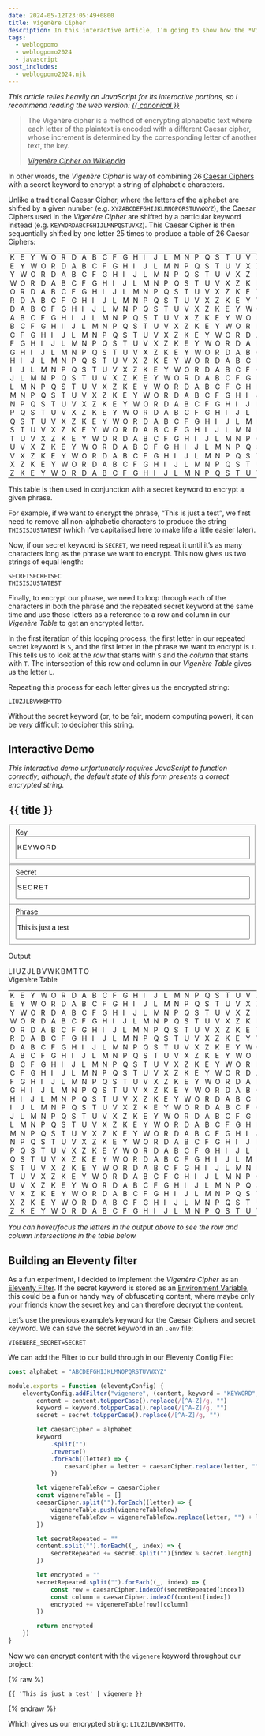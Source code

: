 ```yaml
---
date: 2024-05-12T23:05:49+0800
title: Vigenère Cipher
description: In this interactive article, I’m going to show how the *Vigenère Cipher* works and how you can use it as an Eleventy filter.
tags:
  - weblogpomo
  - weblogpomo2024
  - javascript
post_includes:
  - weblogpomo2024.njk
---
```


<p class="rss-only"><em>This article relies heavily on JavaScript for its interactive portions, so I recommend reading the web version: <a href="{{ canonical }}">{{ canonical }}</a></em></p>

<blockquote>
    <p>The Vigenère cipher is a method of encrypting alphabetic text where each letter of the plaintext is encoded with a different Caesar cipher, whose increment is determined by the corresponding letter of another text, the key.</p>
    <cite><a href="https://en.wikipedia.org/wiki/Vigen%C3%A8re_cipher" rel="external noopener">Vigenère Cipher on Wikiepdia</a></cite>
</blockquote>

In other words, the *Vigenère Cipher* is way of combining 26 [Caesar Ciphers](https://en.wikipedia.org/wiki/Caesar_cipher) with a secret keyword to encrypt a string of alphabetic characters.

Unlike a traditional Caesar Cipher, where the letters of the alphabet are shifted by a given number (e.g. `XYZABCDEFGHIJKLMNOPQRSTUVWXYZ`), the Caesar Ciphers used in the *Vigenère Cipher* are shifted by a particular keyword instead (e.g. `KEYWORDABCFGHIJLMNPQSTUVXZ`). This Caesar Cipher is then sequentially shifted by one letter 25 times to produce a table of 26 Caesar Ciphers:

<div class=" [ scroll-inline  scroll-inline-shadow ] ">
    <table class=" [ monospace ] " style="font-size: var(--font-size-small);">
        <tbody>
            <tr><td>K</td><td>E</td><td>Y</td><td>W</td><td>O</td><td>R</td><td>D</td><td>A</td><td>B</td><td>C</td><td>F</td><td>G</td><td>H</td><td>I</td><td>J</td><td>L</td><td>M</td><td>N</td><td>P</td><td>Q</td><td>S</td><td>T</td><td>U</td><td>V</td><td>X</td><td>Z</td></tr>
            <tr><td>E</td><td>Y</td><td>W</td><td>O</td><td>R</td><td>D</td><td>A</td><td>B</td><td>C</td><td>F</td><td>G</td><td>H</td><td>I</td><td>J</td><td>L</td><td>M</td><td>N</td><td>P</td><td>Q</td><td>S</td><td>T</td><td>U</td><td>V</td><td>X</td><td>Z</td><td>K</td></tr>
            <tr><td>Y</td><td>W</td><td>O</td><td>R</td><td>D</td><td>A</td><td>B</td><td>C</td><td>F</td><td>G</td><td>H</td><td>I</td><td>J</td><td>L</td><td>M</td><td>N</td><td>P</td><td>Q</td><td>S</td><td>T</td><td>U</td><td>V</td><td>X</td><td>Z</td><td>K</td><td>E</td></tr>
            <tr><td>W</td><td>O</td><td>R</td><td>D</td><td>A</td><td>B</td><td>C</td><td>F</td><td>G</td><td>H</td><td>I</td><td>J</td><td>L</td><td>M</td><td>N</td><td>P</td><td>Q</td><td>S</td><td>T</td><td>U</td><td>V</td><td>X</td><td>Z</td><td>K</td><td>E</td><td>Y</td></tr>
            <tr><td>O</td><td>R</td><td>D</td><td>A</td><td>B</td><td>C</td><td>F</td><td>G</td><td>H</td><td>I</td><td>J</td><td>L</td><td>M</td><td>N</td><td>P</td><td>Q</td><td>S</td><td>T</td><td>U</td><td>V</td><td>X</td><td>Z</td><td>K</td><td>E</td><td>Y</td><td>W</td></tr>
            <tr><td>R</td><td>D</td><td>A</td><td>B</td><td>C</td><td>F</td><td>G</td><td>H</td><td>I</td><td>J</td><td>L</td><td>M</td><td>N</td><td>P</td><td>Q</td><td>S</td><td>T</td><td>U</td><td>V</td><td>X</td><td>Z</td><td>K</td><td>E</td><td>Y</td><td>W</td><td>O</td></tr>
            <tr><td>D</td><td>A</td><td>B</td><td>C</td><td>F</td><td>G</td><td>H</td><td>I</td><td>J</td><td>L</td><td>M</td><td>N</td><td>P</td><td>Q</td><td>S</td><td>T</td><td>U</td><td>V</td><td>X</td><td>Z</td><td>K</td><td>E</td><td>Y</td><td>W</td><td>O</td><td>R</td></tr>
            <tr><td>A</td><td>B</td><td>C</td><td>F</td><td>G</td><td>H</td><td>I</td><td>J</td><td>L</td><td>M</td><td>N</td><td>P</td><td>Q</td><td>S</td><td>T</td><td>U</td><td>V</td><td>X</td><td>Z</td><td>K</td><td>E</td><td>Y</td><td>W</td><td>O</td><td>R</td><td>D</td></tr>
            <tr><td>B</td><td>C</td><td>F</td><td>G</td><td>H</td><td>I</td><td>J</td><td>L</td><td>M</td><td>N</td><td>P</td><td>Q</td><td>S</td><td>T</td><td>U</td><td>V</td><td>X</td><td>Z</td><td>K</td><td>E</td><td>Y</td><td>W</td><td>O</td><td>R</td><td>D</td><td>A</td></tr>
            <tr><td>C</td><td>F</td><td>G</td><td>H</td><td>I</td><td>J</td><td>L</td><td>M</td><td>N</td><td>P</td><td>Q</td><td>S</td><td>T</td><td>U</td><td>V</td><td>X</td><td>Z</td><td>K</td><td>E</td><td>Y</td><td>W</td><td>O</td><td>R</td><td>D</td><td>A</td><td>B</td></tr>
            <tr><td>F</td><td>G</td><td>H</td><td>I</td><td>J</td><td>L</td><td>M</td><td>N</td><td>P</td><td>Q</td><td>S</td><td>T</td><td>U</td><td>V</td><td>X</td><td>Z</td><td>K</td><td>E</td><td>Y</td><td>W</td><td>O</td><td>R</td><td>D</td><td>A</td><td>B</td><td>C</td></tr>
            <tr><td>G</td><td>H</td><td>I</td><td>J</td><td>L</td><td>M</td><td>N</td><td>P</td><td>Q</td><td>S</td><td>T</td><td>U</td><td>V</td><td>X</td><td>Z</td><td>K</td><td>E</td><td>Y</td><td>W</td><td>O</td><td>R</td><td>D</td><td>A</td><td>B</td><td>C</td><td>F</td></tr>
            <tr><td>H</td><td>I</td><td>J</td><td>L</td><td>M</td><td>N</td><td>P</td><td>Q</td><td>S</td><td>T</td><td>U</td><td>V</td><td>X</td><td>Z</td><td>K</td><td>E</td><td>Y</td><td>W</td><td>O</td><td>R</td><td>D</td><td>A</td><td>B</td><td>C</td><td>F</td><td>G</td></tr>
            <tr><td>I</td><td>J</td><td>L</td><td>M</td><td>N</td><td>P</td><td>Q</td><td>S</td><td>T</td><td>U</td><td>V</td><td>X</td><td>Z</td><td>K</td><td>E</td><td>Y</td><td>W</td><td>O</td><td>R</td><td>D</td><td>A</td><td>B</td><td>C</td><td>F</td><td>G</td><td>H</td></tr>
            <tr><td>J</td><td>L</td><td>M</td><td>N</td><td>P</td><td>Q</td><td>S</td><td>T</td><td>U</td><td>V</td><td>X</td><td>Z</td><td>K</td><td>E</td><td>Y</td><td>W</td><td>O</td><td>R</td><td>D</td><td>A</td><td>B</td><td>C</td><td>F</td><td>G</td><td>H</td><td>I</td></tr>
            <tr><td>L</td><td>M</td><td>N</td><td>P</td><td>Q</td><td>S</td><td>T</td><td>U</td><td>V</td><td>X</td><td>Z</td><td>K</td><td>E</td><td>Y</td><td>W</td><td>O</td><td>R</td><td>D</td><td>A</td><td>B</td><td>C</td><td>F</td><td>G</td><td>H</td><td>I</td><td>J</td></tr>
            <tr><td>M</td><td>N</td><td>P</td><td>Q</td><td>S</td><td>T</td><td>U</td><td>V</td><td>X</td><td>Z</td><td>K</td><td>E</td><td>Y</td><td>W</td><td>O</td><td>R</td><td>D</td><td>A</td><td>B</td><td>C</td><td>F</td><td>G</td><td>H</td><td>I</td><td>J</td><td>L</td></tr>
            <tr><td>N</td><td>P</td><td>Q</td><td>S</td><td>T</td><td>U</td><td>V</td><td>X</td><td>Z</td><td>K</td><td>E</td><td>Y</td><td>W</td><td>O</td><td>R</td><td>D</td><td>A</td><td>B</td><td>C</td><td>F</td><td>G</td><td>H</td><td>I</td><td>J</td><td>L</td><td>M</td></tr>
            <tr><td>P</td><td>Q</td><td>S</td><td>T</td><td>U</td><td>V</td><td>X</td><td>Z</td><td>K</td><td>E</td><td>Y</td><td>W</td><td>O</td><td>R</td><td>D</td><td>A</td><td>B</td><td>C</td><td>F</td><td>G</td><td>H</td><td>I</td><td>J</td><td>L</td><td>M</td><td>N</td></tr>
            <tr><td>Q</td><td>S</td><td>T</td><td>U</td><td>V</td><td>X</td><td>Z</td><td>K</td><td>E</td><td>Y</td><td>W</td><td>O</td><td>R</td><td>D</td><td>A</td><td>B</td><td>C</td><td>F</td><td>G</td><td>H</td><td>I</td><td>J</td><td>L</td><td>M</td><td>N</td><td>P</td></tr>
            <tr><td>S</td><td>T</td><td>U</td><td>V</td><td>X</td><td>Z</td><td>K</td><td>E</td><td>Y</td><td>W</td><td>O</td><td>R</td><td>D</td><td>A</td><td>B</td><td>C</td><td>F</td><td>G</td><td>H</td><td>I</td><td>J</td><td>L</td><td>M</td><td>N</td><td>P</td><td>Q</td></tr>
            <tr><td>T</td><td>U</td><td>V</td><td>X</td><td>Z</td><td>K</td><td>E</td><td>Y</td><td>W</td><td>O</td><td>R</td><td>D</td><td>A</td><td>B</td><td>C</td><td>F</td><td>G</td><td>H</td><td>I</td><td>J</td><td>L</td><td>M</td><td>N</td><td>P</td><td>Q</td><td>S</td></tr>
            <tr><td>U</td><td>V</td><td>X</td><td>Z</td><td>K</td><td>E</td><td>Y</td><td>W</td><td>O</td><td>R</td><td>D</td><td>A</td><td>B</td><td>C</td><td>F</td><td>G</td><td>H</td><td>I</td><td>J</td><td>L</td><td>M</td><td>N</td><td>P</td><td>Q</td><td>S</td><td>T</td></tr>
            <tr><td>V</td><td>X</td><td>Z</td><td>K</td><td>E</td><td>Y</td><td>W</td><td>O</td><td>R</td><td>D</td><td>A</td><td>B</td><td>C</td><td>F</td><td>G</td><td>H</td><td>I</td><td>J</td><td>L</td><td>M</td><td>N</td><td>P</td><td>Q</td><td>S</td><td>T</td><td>U</td></tr>
            <tr><td>X</td><td>Z</td><td>K</td><td>E</td><td>Y</td><td>W</td><td>O</td><td>R</td><td>D</td><td>A</td><td>B</td><td>C</td><td>F</td><td>G</td><td>H</td><td>I</td><td>J</td><td>L</td><td>M</td><td>N</td><td>P</td><td>Q</td><td>S</td><td>T</td><td>U</td><td>V</td></tr>
            <tr><td>Z</td><td>K</td><td>E</td><td>Y</td><td>W</td><td>O</td><td>R</td><td>D</td><td>A</td><td>B</td><td>C</td><td>F</td><td>G</td><td>H</td><td>I</td><td>J</td><td>L</td><td>M</td><td>N</td><td>P</td><td>Q</td><td>S</td><td>T</td><td>U</td><td>V</td><td>X</td></tr>
        </tbody>
    </table>
</div>

This table is then used in conjunction with a secret keyword to encrypt a given phrase.

For example, if we want to encrypt the phrase, <q>This is just a test</q>, we first need to remove all non-alphabetic characters to produce the string `THISISJUSTATEST` (which I’ve capitalised here to make life a little easier later).

Now, if our secret keyword is `SECRET`, we need repeat it until it’s as many characters long as the phrase we want to encrypt. This now gives us two strings of equal length:

<p><code>SECRETSECRETSEC</code><br><code>THISISJUSTATEST</code></p>

Finally, to encrypt our phrase, we need to loop through each of the characters in both the phrase and the repeated secret keyword at the same time and use those letters as a reference to a row and column in our *Vigenère Table* to get an encrypted letter.

In the first iteration of this looping process, the first letter in our repeated secret keyword is `S`, and the first letter in the phrase we want to encrypt is `T`. This tells us to look at the *row* that starts with `S` and the *column* that starts with `T`. The intersection of this row and column in our *Vigenère Table* gives us the letter `L`.

Repeating this process for each letter gives us the encrypted string:

`LIUZJLBVWKBMTTO`

Without the secret keyword (or, to be fair, modern computing power), it can be *very* difficult to decipher this string.

## Interactive Demo

<noscript><p><em>This interactive demo unfortunately requires JavaScript to function correctly; although, the default state of this form presents a correct encrypted string.</em></p></noscript>

<!-- </textarea> -->
<!-- '"´ -->
<form id="clamp-calculator" class=" [ grid ] [ clamp-calculator ] " data-layout="50-50">
	<legend class=" [ visually-hidden ] ">
		<h2>{{ title }}</h2>
	</legend>
	<fieldset>
		<label for="key" class=" [ delta ] ">Key</label>
		<input id="key" class=" [ center  monospace  uppercase ] " style="inline-size: 100%; line-height: 3; letter-spacing: 0.125em;" type="text" pattern="^[A-Za-z]{1,40}$" value="KEYWORD"></input>
	</fieldset>
	<fieldset>
		<label for="secret" class=" [ delta ] ">Secret</label>
		<input id="secret" class=" [ center  monospace  uppercase ] " style="inline-size: 100%; line-height: 3; letter-spacing: 0.125em;" type="text" pattern="^[A-Za-z]{1,40}$" value="SECRET"></input>
	</fieldset>
	<fieldset style="grid-column: span 2;">
		<label for="phrase" class=" [ delta ] ">Phrase</label>
		<input id="phrase" style="inline-size: 100%; font-size: inherit; line-height: 3;" type="text" pattern="^.{1,40}$" value="This is just a test"></input>
	</fieldset>
</form>

<p class=" [ gamma ] ">Output</p>

<div id="output" class=" [ box ] [ center  monospace  uppercase ] " style="letter-spacing: 0.125em;" aria-live="polite">
	<span tabindex="0" row="21" column="22">L</span><span tabindex="0" row="2" column="13">I</span><span tabindex="0" row="10" column="14">U</span><span tabindex="0" row="6" column="21">Z</span><span tabindex="0" row="2" column="14">J</span><span tabindex="0" row="22" column="21">L</span><span tabindex="0" row="21" column="15">B</span><span tabindex="0" row="2" column="23">V</span><span tabindex="0" row="10" column="21">W</span><span tabindex="0" row="6" column="22">K</span><span tabindex="0" row="2" column="8">B</span><span tabindex="0" row="22" column="22">M</span><span tabindex="0" row="21" column="2">T</span><span tabindex="0" row="2" column="21">T</span><span tabindex="0" row="10" column="22">O</span>
</div>

<c-details class=" [ no-border  no-padding ] [ flow ] ">
    <summary class=" [ delta ] ">Vigenère Table</summary>
    <div class=" [ scroll-inline  scroll-inline-shadow ] ">
        <table class=" [ monospace ] " style="font-size: var(--font-size-small);">
            <tbody id="square" aria-live="polite">
                <tr><td>K</td><td>E</td><td>Y</td><td>W</td><td>O</td><td>R</td><td>D</td><td>A</td><td>B</td><td>C</td><td>F</td><td>G</td><td>H</td><td>I</td><td>J</td><td>L</td><td>M</td><td>N</td><td>P</td><td>Q</td><td>S</td><td>T</td><td>U</td><td>V</td><td>X</td><td>Z</td></tr>
                <tr><td>E</td><td>Y</td><td>W</td><td>O</td><td>R</td><td>D</td><td>A</td><td>B</td><td>C</td><td>F</td><td>G</td><td>H</td><td>I</td><td>J</td><td>L</td><td>M</td><td>N</td><td>P</td><td>Q</td><td>S</td><td>T</td><td>U</td><td>V</td><td>X</td><td>Z</td><td>K</td></tr>
                <tr><td>Y</td><td>W</td><td>O</td><td>R</td><td>D</td><td>A</td><td>B</td><td>C</td><td>F</td><td>G</td><td>H</td><td>I</td><td>J</td><td>L</td><td>M</td><td>N</td><td>P</td><td>Q</td><td>S</td><td>T</td><td>U</td><td>V</td><td>X</td><td>Z</td><td>K</td><td>E</td></tr>
                <tr><td>W</td><td>O</td><td>R</td><td>D</td><td>A</td><td>B</td><td>C</td><td>F</td><td>G</td><td>H</td><td>I</td><td>J</td><td>L</td><td>M</td><td>N</td><td>P</td><td>Q</td><td>S</td><td>T</td><td>U</td><td>V</td><td>X</td><td>Z</td><td>K</td><td>E</td><td>Y</td></tr>
                <tr><td>O</td><td>R</td><td>D</td><td>A</td><td>B</td><td>C</td><td>F</td><td>G</td><td>H</td><td>I</td><td>J</td><td>L</td><td>M</td><td>N</td><td>P</td><td>Q</td><td>S</td><td>T</td><td>U</td><td>V</td><td>X</td><td>Z</td><td>K</td><td>E</td><td>Y</td><td>W</td></tr>
                <tr><td>R</td><td>D</td><td>A</td><td>B</td><td>C</td><td>F</td><td>G</td><td>H</td><td>I</td><td>J</td><td>L</td><td>M</td><td>N</td><td>P</td><td>Q</td><td>S</td><td>T</td><td>U</td><td>V</td><td>X</td><td>Z</td><td>K</td><td>E</td><td>Y</td><td>W</td><td>O</td></tr>
                <tr><td>D</td><td>A</td><td>B</td><td>C</td><td>F</td><td>G</td><td>H</td><td>I</td><td>J</td><td>L</td><td>M</td><td>N</td><td>P</td><td>Q</td><td>S</td><td>T</td><td>U</td><td>V</td><td>X</td><td>Z</td><td>K</td><td>E</td><td>Y</td><td>W</td><td>O</td><td>R</td></tr>
                <tr><td>A</td><td>B</td><td>C</td><td>F</td><td>G</td><td>H</td><td>I</td><td>J</td><td>L</td><td>M</td><td>N</td><td>P</td><td>Q</td><td>S</td><td>T</td><td>U</td><td>V</td><td>X</td><td>Z</td><td>K</td><td>E</td><td>Y</td><td>W</td><td>O</td><td>R</td><td>D</td></tr>
                <tr><td>B</td><td>C</td><td>F</td><td>G</td><td>H</td><td>I</td><td>J</td><td>L</td><td>M</td><td>N</td><td>P</td><td>Q</td><td>S</td><td>T</td><td>U</td><td>V</td><td>X</td><td>Z</td><td>K</td><td>E</td><td>Y</td><td>W</td><td>O</td><td>R</td><td>D</td><td>A</td></tr>
                <tr><td>C</td><td>F</td><td>G</td><td>H</td><td>I</td><td>J</td><td>L</td><td>M</td><td>N</td><td>P</td><td>Q</td><td>S</td><td>T</td><td>U</td><td>V</td><td>X</td><td>Z</td><td>K</td><td>E</td><td>Y</td><td>W</td><td>O</td><td>R</td><td>D</td><td>A</td><td>B</td></tr>
                <tr><td>F</td><td>G</td><td>H</td><td>I</td><td>J</td><td>L</td><td>M</td><td>N</td><td>P</td><td>Q</td><td>S</td><td>T</td><td>U</td><td>V</td><td>X</td><td>Z</td><td>K</td><td>E</td><td>Y</td><td>W</td><td>O</td><td>R</td><td>D</td><td>A</td><td>B</td><td>C</td></tr>
                <tr><td>G</td><td>H</td><td>I</td><td>J</td><td>L</td><td>M</td><td>N</td><td>P</td><td>Q</td><td>S</td><td>T</td><td>U</td><td>V</td><td>X</td><td>Z</td><td>K</td><td>E</td><td>Y</td><td>W</td><td>O</td><td>R</td><td>D</td><td>A</td><td>B</td><td>C</td><td>F</td></tr>
                <tr><td>H</td><td>I</td><td>J</td><td>L</td><td>M</td><td>N</td><td>P</td><td>Q</td><td>S</td><td>T</td><td>U</td><td>V</td><td>X</td><td>Z</td><td>K</td><td>E</td><td>Y</td><td>W</td><td>O</td><td>R</td><td>D</td><td>A</td><td>B</td><td>C</td><td>F</td><td>G</td></tr>
                <tr><td>I</td><td>J</td><td>L</td><td>M</td><td>N</td><td>P</td><td>Q</td><td>S</td><td>T</td><td>U</td><td>V</td><td>X</td><td>Z</td><td>K</td><td>E</td><td>Y</td><td>W</td><td>O</td><td>R</td><td>D</td><td>A</td><td>B</td><td>C</td><td>F</td><td>G</td><td>H</td></tr>
                <tr><td>J</td><td>L</td><td>M</td><td>N</td><td>P</td><td>Q</td><td>S</td><td>T</td><td>U</td><td>V</td><td>X</td><td>Z</td><td>K</td><td>E</td><td>Y</td><td>W</td><td>O</td><td>R</td><td>D</td><td>A</td><td>B</td><td>C</td><td>F</td><td>G</td><td>H</td><td>I</td></tr>
                <tr><td>L</td><td>M</td><td>N</td><td>P</td><td>Q</td><td>S</td><td>T</td><td>U</td><td>V</td><td>X</td><td>Z</td><td>K</td><td>E</td><td>Y</td><td>W</td><td>O</td><td>R</td><td>D</td><td>A</td><td>B</td><td>C</td><td>F</td><td>G</td><td>H</td><td>I</td><td>J</td></tr>
                <tr><td>M</td><td>N</td><td>P</td><td>Q</td><td>S</td><td>T</td><td>U</td><td>V</td><td>X</td><td>Z</td><td>K</td><td>E</td><td>Y</td><td>W</td><td>O</td><td>R</td><td>D</td><td>A</td><td>B</td><td>C</td><td>F</td><td>G</td><td>H</td><td>I</td><td>J</td><td>L</td></tr>
                <tr><td>N</td><td>P</td><td>Q</td><td>S</td><td>T</td><td>U</td><td>V</td><td>X</td><td>Z</td><td>K</td><td>E</td><td>Y</td><td>W</td><td>O</td><td>R</td><td>D</td><td>A</td><td>B</td><td>C</td><td>F</td><td>G</td><td>H</td><td>I</td><td>J</td><td>L</td><td>M</td></tr>
                <tr><td>P</td><td>Q</td><td>S</td><td>T</td><td>U</td><td>V</td><td>X</td><td>Z</td><td>K</td><td>E</td><td>Y</td><td>W</td><td>O</td><td>R</td><td>D</td><td>A</td><td>B</td><td>C</td><td>F</td><td>G</td><td>H</td><td>I</td><td>J</td><td>L</td><td>M</td><td>N</td></tr>
                <tr><td>Q</td><td>S</td><td>T</td><td>U</td><td>V</td><td>X</td><td>Z</td><td>K</td><td>E</td><td>Y</td><td>W</td><td>O</td><td>R</td><td>D</td><td>A</td><td>B</td><td>C</td><td>F</td><td>G</td><td>H</td><td>I</td><td>J</td><td>L</td><td>M</td><td>N</td><td>P</td></tr>
                <tr><td>S</td><td>T</td><td>U</td><td>V</td><td>X</td><td>Z</td><td>K</td><td>E</td><td>Y</td><td>W</td><td>O</td><td>R</td><td>D</td><td>A</td><td>B</td><td>C</td><td>F</td><td>G</td><td>H</td><td>I</td><td>J</td><td>L</td><td>M</td><td>N</td><td>P</td><td>Q</td></tr>
                <tr><td>T</td><td>U</td><td>V</td><td>X</td><td>Z</td><td>K</td><td>E</td><td>Y</td><td>W</td><td>O</td><td>R</td><td>D</td><td>A</td><td>B</td><td>C</td><td>F</td><td>G</td><td>H</td><td>I</td><td>J</td><td>L</td><td>M</td><td>N</td><td>P</td><td>Q</td><td>S</td></tr>
                <tr><td>U</td><td>V</td><td>X</td><td>Z</td><td>K</td><td>E</td><td>Y</td><td>W</td><td>O</td><td>R</td><td>D</td><td>A</td><td>B</td><td>C</td><td>F</td><td>G</td><td>H</td><td>I</td><td>J</td><td>L</td><td>M</td><td>N</td><td>P</td><td>Q</td><td>S</td><td>T</td></tr>
                <tr><td>V</td><td>X</td><td>Z</td><td>K</td><td>E</td><td>Y</td><td>W</td><td>O</td><td>R</td><td>D</td><td>A</td><td>B</td><td>C</td><td>F</td><td>G</td><td>H</td><td>I</td><td>J</td><td>L</td><td>M</td><td>N</td><td>P</td><td>Q</td><td>S</td><td>T</td><td>U</td></tr>
                <tr><td>X</td><td>Z</td><td>K</td><td>E</td><td>Y</td><td>W</td><td>O</td><td>R</td><td>D</td><td>A</td><td>B</td><td>C</td><td>F</td><td>G</td><td>H</td><td>I</td><td>J</td><td>L</td><td>M</td><td>N</td><td>P</td><td>Q</td><td>S</td><td>T</td><td>U</td><td>V</td></tr>
                <tr><td>Z</td><td>K</td><td>E</td><td>Y</td><td>W</td><td>O</td><td>R</td><td>D</td><td>A</td><td>B</td><td>C</td><td>F</td><td>G</td><td>H</td><td>I</td><td>J</td><td>L</td><td>M</td><td>N</td><td>P</td><td>Q</td><td>S</td><td>T</td><td>U</td><td>V</td><td>X</td></tr>
            </tbody>
        </table>
    </div>
</c-details>

*You can hover/focus the letters in the output above to see the row and column intersections in the table below.*

<h2 id="eleventy-filter">Building an Eleventy filter</h2>

As a fun experiment, I decided to implement the *Vigenère Cipher* as an [Eleventy Filter](https://www.11ty.dev/docs/filters/). If the secret keyword is stored as an [Environment Variable](https://www.11ty.dev/docs/environment-vars/), this could be a fun or handy way of obfuscating content, where maybe only your friends know the secret key and can therefore decrypt the content.

Let’s use the previous example’s keyword for the Caesar Ciphers and secret keyword. We can save the secret keyword in an `.env` file:

```text
VIGENERE_SECRET=SECRET
```

We can add the Filter to our build through in our Eleventy Config File:

```javascript
const alphabet = "ABCDEFGHIJKLMNOPQRSTUVWXYZ"

module.exports = function (eleventyConfig) {
	eleventyConfig.addFilter("vigenere", (content, keyword = "KEYWORD", secret = process.env.VIGENERE_SECRET) => {
		content = content.toUpperCase().replace(/[^A-Z]/g, "")
		keyword = keyword.toUpperCase().replace(/[^A-Z]/g, "")
		secret = secret.toUpperCase().replace(/[^A-Z]/g, "")

		let caesarCipher = alphabet
		keyword
			.split("")
			.reverse()
			.forEach((letter) => {
				caesarCipher = letter + caesarCipher.replace(letter, "")
			})

		let vigenereTableRow = caesarCipher
		const vigenereTable = []
		caesarCipher.split("").forEach((letter) => {
			vigenereTable.push(vigenereTableRow)
			vigenereTableRow = vigenereTableRow.replace(letter, "") + letter
		})

		let secretRepeated = ""
		content.split("").forEach((_, index) => {
			secretRepeated += secret.split("")[index % secret.length]
		})

		let encrypted = ""
		secretRepeated.split("").forEach((_, index) => {
			const row = caesarCipher.indexOf(secretRepeated[index])
			const column = caesarCipher.indexOf(content[index])
			encrypted += vigenereTable[row][column]
		})

		return encrypted
	})
}
```

Now we can encrypt content with the `vigenere` keyword throughout our project:

{% raw %}
```twig
{{ 'This is just a test' | vigenere }}
```
{% endraw %}

Which gives us our encrypted string: `LIUZJLBVWKBMTTO`.

<style>
.scroll-inline {
	position: relative;
	z-index: var(--z-index-root);
}
[id="output"] {
	word-break: break-all;
}
[id="output"] span:is(:hover, :focus) {
	color: red;
	outline: none;
	font-weight: var(--font-weight-bold);
	text-decoration: underline;
	text-decoration-color: currentColor;
	text-decoration-thickness: 2px;
	cursor: pointer;
}
td {
	padding: 0.125em 0.25em;
	line-height: 1;
}
</style>
<style id="output-styles">
:root:has([row="21"][column="22"]:is(:hover, :focus)) [id="square"] tr:nth-of-type(21), :root:has([row="21"][column="22"]:is(:hover, :focus)) [id="square"] tr td:nth-of-type(22), :root:has([row="2"][column="13"]:is(:hover, :focus)) [id="square"] tr:nth-of-type(2), :root:has([row="2"][column="13"]:is(:hover, :focus)) [id="square"] tr td:nth-of-type(13), :root:has([row="10"][column="14"]:is(:hover, :focus)) [id="square"] tr:nth-of-type(10), :root:has([row="10"][column="14"]:is(:hover, :focus)) [id="square"] tr td:nth-of-type(14), :root:has([row="6"][column="21"]:is(:hover, :focus)) [id="square"] tr:nth-of-type(6), :root:has([row="6"][column="21"]:is(:hover, :focus)) [id="square"] tr td:nth-of-type(21), :root:has([row="2"][column="14"]:is(:hover, :focus)) [id="square"] tr:nth-of-type(2), :root:has([row="2"][column="14"]:is(:hover, :focus)) [id="square"] tr td:nth-of-type(14), :root:has([row="22"][column="21"]:is(:hover, :focus)) [id="square"] tr:nth-of-type(22), :root:has([row="22"][column="21"]:is(:hover, :focus)) [id="square"] tr td:nth-of-type(21), :root:has([row="21"][column="15"]:is(:hover, :focus)) [id="square"] tr:nth-of-type(21), :root:has([row="21"][column="15"]:is(:hover, :focus)) [id="square"] tr td:nth-of-type(15), :root:has([row="2"][column="23"]:is(:hover, :focus)) [id="square"] tr:nth-of-type(2), :root:has([row="2"][column="23"]:is(:hover, :focus)) [id="square"] tr td:nth-of-type(23), :root:has([row="10"][column="21"]:is(:hover, :focus)) [id="square"] tr:nth-of-type(10), :root:has([row="10"][column="21"]:is(:hover, :focus)) [id="square"] tr td:nth-of-type(21), :root:has([row="6"][column="22"]:is(:hover, :focus)) [id="square"] tr:nth-of-type(6), :root:has([row="6"][column="22"]:is(:hover, :focus)) [id="square"] tr td:nth-of-type(22), :root:has([row="2"][column="8"]:is(:hover, :focus)) [id="square"] tr:nth-of-type(2), :root:has([row="2"][column="8"]:is(:hover, :focus)) [id="square"] tr td:nth-of-type(8), :root:has([row="22"][column="22"]:is(:hover, :focus)) [id="square"] tr:nth-of-type(22), :root:has([row="22"][column="22"]:is(:hover, :focus)) [id="square"] tr td:nth-of-type(22), :root:has([row="21"][column="2"]:is(:hover, :focus)) [id="square"] tr:nth-of-type(21), :root:has([row="21"][column="2"]:is(:hover, :focus)) [id="square"] tr td:nth-of-type(2), :root:has([row="2"][column="21"]:is(:hover, :focus)) [id="square"] tr:nth-of-type(2), :root:has([row="2"][column="21"]:is(:hover, :focus)) [id="square"] tr td:nth-of-type(21), :root:has([row="10"][column="22"]:is(:hover, :focus)) [id="square"] tr:nth-of-type(10), :root:has([row="10"][column="22"]:is(:hover, :focus)) [id="square"] tr td:nth-of-type(22) {
	color: var(--color-maple);
	font-weight: var(--font-weight-bold);
}
:root:has([row="21"][column="22"]:is(:hover, :focus)) [id="square"] tr:nth-of-type(21) td:nth-of-type(22), :root:has([row="2"][column="13"]:is(:hover, :focus)) [id="square"] tr:nth-of-type(2) td:nth-of-type(13), :root:has([row="10"][column="14"]:is(:hover, :focus)) [id="square"] tr:nth-of-type(10) td:nth-of-type(14), :root:has([row="6"][column="21"]:is(:hover, :focus)) [id="square"] tr:nth-of-type(6) td:nth-of-type(21), :root:has([row="2"][column="14"]:is(:hover, :focus)) [id="square"] tr:nth-of-type(2) td:nth-of-type(14), :root:has([row="22"][column="21"]:is(:hover, :focus)) [id="square"] tr:nth-of-type(22) td:nth-of-type(21), :root:has([row="21"][column="15"]:is(:hover, :focus)) [id="square"] tr:nth-of-type(21) td:nth-of-type(15), :root:has([row="2"][column="23"]:is(:hover, :focus)) [id="square"] tr:nth-of-type(2) td:nth-of-type(23), :root:has([row="10"][column="21"]:is(:hover, :focus)) [id="square"] tr:nth-of-type(10) td:nth-of-type(21), :root:has([row="6"][column="22"]:is(:hover, :focus)) [id="square"] tr:nth-of-type(6) td:nth-of-type(22), :root:has([row="2"][column="8"]:is(:hover, :focus)) [id="square"] tr:nth-of-type(2) td:nth-of-type(8), :root:has([row="22"][column="22"]:is(:hover, :focus)) [id="square"] tr:nth-of-type(22) td:nth-of-type(22), :root:has([row="21"][column="2"]:is(:hover, :focus)) [id="square"] tr:nth-of-type(21) td:nth-of-type(2), :root:has([row="2"][column="21"]:is(:hover, :focus)) [id="square"] tr:nth-of-type(2) td:nth-of-type(21), :root:has([row="10"][column="22"]:is(:hover, :focus)) [id="square"] tr:nth-of-type(10) td:nth-of-type(22) {
	background-color: var(--color-maple);
	color: var(--color-snowy);
	transform: scale(1.1);
}
</style>

<script>{% include '../../js/pages/vigenere-cipher.js' %}</script>
